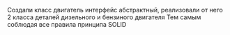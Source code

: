 Создали класс двигатель интерфейс абстрактный, реализовали от него 2 класса деталей дизельного и бензиного двигателя
Тем самым соблюдая все правила принципа SOLID